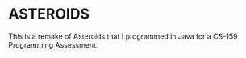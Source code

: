 # ASTEROIDS
This is a remake of Asteroids that I programmed in Java for a CS-159 Programming Assessment. 
